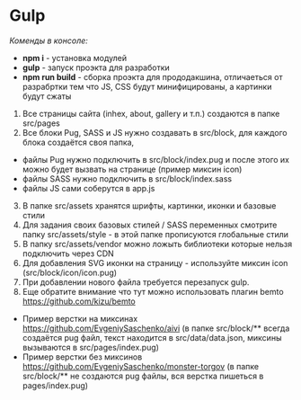 # Gulp
*Коменды в консоле:*
* **npm i** - установка модулей
* **gulp** - запуск проэкта для разработки
* **npm run build** - сборка проэкта для прододакшина, отличаеться от разрабртки тем что JS, CSS будут минифицированы, а картинки будут сжаты

1. Все страницы сайта (inhex, about, gallery и т.п.) создаются в папке src/pages
2. Все блоки Pug, SASS и JS нужно создавать в src/block, для каждого блока создаётся своя папка, 
* файлы Pug нужно подключить в src/block/index.pug и после этого их можно будет вызвать на странице (пример миксин icon)
* файлы SASS нужно подключить в src/block/index.sass
* файлы JS сами соберутся в app.js
3. В папке src/assets хранятся шрифты, картинки, иконки и базовые стили
4. Для задания своих базовых стилей / SASS переменных смотрите папку src/assets/style - в этой папке прописуются глобальные стили
5. В папку src/assets/vendor можно ложыть библиотеки которые нельзя подключить через CDN
6. Для добавления SVG иконки на страницу - используйте миксин icon (src/block/icon/icon.pug)
7. При добавлении нового файла требуется перезапуск gulp.
8. Еще обратите внимание что тут можно использовать плагин bemto https://github.com/kizu/bemto

* Пример верстки на миксинах https://github.com/EvgeniySaschenko/aivi (в папке src/block/**  всегда создаётся pug файл, текст находится в src/data/data.json, миксины вызываются в src/pages/index.pug)
* Пример верстки без миксинов https://github.com/EvgeniySaschenko/monster-torgov (в папке src/block/**  не создаются pug файлы, вся верстка пишеться в pages/index.pug)